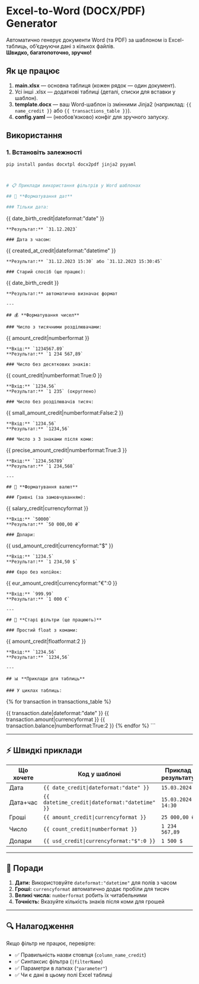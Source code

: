 # Excel-to-Word (DOCX/PDF) Generator

Автоматично генерує документи Word (та PDF) за шаблоном із Excel-таблиць, обʼєднуючи дані з кількох файлів.  
**Швидко, багатопоточно, зручно!**

## Як це працює

1. **main.xlsx** — основна таблиця (кожен рядок — один документ).
2. Усі інші .xlsx — додаткові таблиці (деталі, списки для вставки у шаблон).
3. **template.docx** — ваш Word-шаблон із змінними Jinja2 (наприклад: `{{ name_credit }}` або `{{ transactions_table }}`).
4. **config.yaml** — (необовʼязково) конфіг для зручного запуску.

## Використання

### 1. Встановіть залежності

```bash
pip install pandas docxtpl docx2pdf jinja2 pyyaml



# 📋 Приклади використання фільтрів у Word шаблонах

## 📅 **Форматування дат**

### Тільки дата:
```
{{ date_birth_credit|dateformat:"date" }}
```
**Результат:** `31.12.2023`

### Дата з часом:
```
{{ created_at_credit|dateformat:"datetime" }}
```
**Результат:** `31.12.2023 15:30` або `31.12.2023 15:30:45`

### Старий спосіб (ще працює):
```
{{ date_birth_credit }}
```
**Результат:** автоматично визначає формат

---

## 💰 **Форматування чисел**

### Число з тисячними розділювачами:
```
{{ amount_credit|numberformat }}
```
**Вхід:** `1234567.89`  
**Результат:** `1 234 567,89`

### Число без десяткових знаків:
```
{{ count_credit|numberformat:True:0 }}
```
**Вхід:** `1234.56`  
**Результат:** `1 235` (округлено)

### Число без розділювачів тисяч:
```
{{ small_amount_credit|numberformat:False:2 }}
```
**Вхід:** `1234.56`  
**Результат:** `1234,56`

### Число з 3 знаками після коми:
```
{{ precise_amount_credit|numberformat:True:3 }}
```
**Вхід:** `1234.56789`  
**Результат:** `1 234,568`

---

## 💸 **Форматування валют**

### Гривні (за замовчуванням):
```
{{ salary_credit|currencyformat }}
```
**Вхід:** `50000`  
**Результат:** `50 000,00 ₴`

### Долари:
```
{{ usd_amount_credit|currencyformat:"$" }}
```
**Вхід:** `1234.5`  
**Результат:** `1 234,50 $`

### Євро без копійок:
```
{{ eur_amount_credit|currencyformat:"€":0 }}
```
**Вхід:** `999.99`  
**Результат:** `1 000 €`

---

## 🔢 **Старі фільтри (ще працюють)**

### Простий float з комами:
```
{{ amount_credit|floatformat:2 }}
```
**Вхід:** `1234.56`  
**Результат:** `1234,56`

---

## 📊 **Приклади для таблиць**

### У циклах таблиць:
```
{% for transaction in transactions_table %}
<tr>
    <td>{{ transaction.date|dateformat:"date" }}</td>
    <td>{{ transaction.amount|currencyformat }}</td>
    <td>{{ transaction.balance|numberformat:True:2 }}</td>
</tr>
{% endfor %}
```

---

## ⚡ **Швидкі приклади**

| Що хочете | Код у шаблоні | Приклад результату |
|-----------|---------------|-------------------|
| Дата | `{{ date_credit\|dateformat:"date" }}` | `15.03.2024` |
| Дата+час | `{{ datetime_credit\|dateformat:"datetime" }}` | `15.03.2024 14:30` |
| Гроші | `{{ amount_credit\|currencyformat }}` | `25 000,00 ₴` |
| Число | `{{ count_credit\|numberformat }}` | `1 234 567,89` |
| Долари | `{{ usd_credit\|currencyformat:"$":0 }}` | `1 500 $` |

---

## 🎯 **Поради**

1. **Дати:** Використовуйте `dateformat:"datetime"` для полів з часом
2. **Гроші:** `currencyformat` автоматично додає пробіли для тисяч
3. **Великі числа:** `numberformat` робить їх читабельними
4. **Точність:** Вказуйте кількість знаків після коми для грошей

---

## 🔍 **Налагодження**

Якщо фільтр не працює, перевірте:
- ✅ Правильність назви стовпця (`column_name_credit`)
- ✅ Синтаксис фільтра (`|filterName`)
- ✅ Параметри в лапках (`"parameter"`)
- ✅ Чи є дані в цьому полі Excel таблиці
